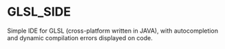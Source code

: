 # GLSL_SIDE
Simple IDE for GLSL (cross-platform written in JAVA), with autocompletion and dynamic compilation errors displayed on code.
